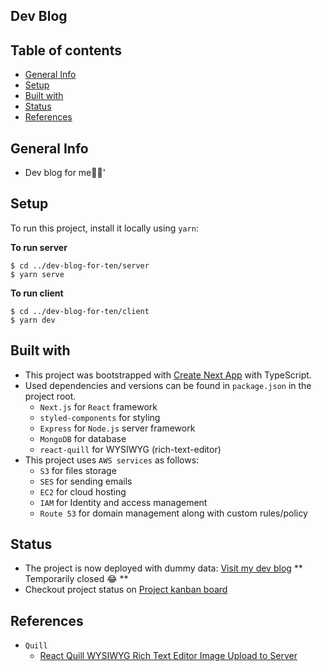 ## Dev Blog

## Table of contents

- [General Info](#general-info)
- [Setup](#setup)
- [Built with](#built-with)
- [Status](#status)
- [References](#references)

## General Info

- Dev blog for me🦝✨'

## Setup

To run this project, install it locally using `yarn`:

**To run server**

```
$ cd ../dev-blog-for-ten/server
$ yarn serve
```

**To run client**

```
$ cd ../dev-blog-for-ten/client
$ yarn dev
```

## Built with

- This project was bootstrapped with [Create Next App](https://nextjs.org/docs/api-reference/create-next-app) with TypeScript.
- Used dependencies and versions can be found in `package.json` in the project root.
  - `Next.js` for `React` framework
  - `styled-components` for styling
  - `Express` for `Node.js` server framework
  - `MongoDB` for database
  - `react-quill` for WYSIWYG (rich-text-editor)
- This project uses `AWS services` as follows:
  - `S3` for files storage
  - `SES` for sending emails
  - `EC2` for cloud hosting
  - `IAM` for Identity and access management
  - `Route 53` for domain management along with custom rules/policy

## Status

- The project is now deployed with dummy data: [Visit my dev blog](https://hyedako.com) ** Temporarily closed 😂 **
- Checkout project status on [Project kanban board](https://github.com/hyeda1103/dev-blog/projects/1)

## References
- `Quill`
  - [React Quill WYSIWYG Rich Text Editor Image Upload to Server](https://kaloraat.com/index.php/articles/react-quill-wysiwyg-rich-text-editor-image-upload-to-server)
